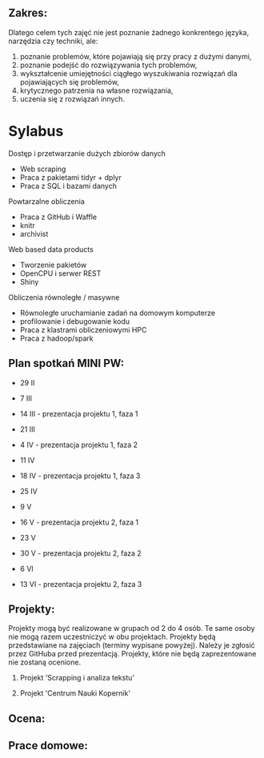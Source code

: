 Zakres:
-------

Dlatego celem tych zajęć nie jest poznanie żadnego konkrentego języka, narzędzia czy techniki, ale:

1. poznanie problemów, które pojawiają się przy pracy z dużymi danymi,
2. poznanie podejść do rozwiązywania tych problemów,
3. wykształcenie umiejętności ciągłego wyszukiwania rozwiązań dla pojawiających się problemów,
4. krytycznego patrzenia na własne rozwiązania,
5. uczenia się z rozwiązań innych.


# Sylabus

Dostęp i przetwarzanie dużych zbiorów danych
* Web scraping 
* Praca z pakietami tidyr + dplyr 
* Praca z SQL i bazami danych

Powtarzalne obliczenia
* Praca z GitHub i Waffle
* knitr
* archivist

Web based data products
* Tworzenie pakietów 
* OpenCPU i serwer REST 
* Shiny 

Obliczenia równoległe / masywne
* Równoległe uruchamianie zadań na domowym komputerze
* profilowanie i debugowanie kodu 
* Praca z klastrami obliczeniowymi HPC 
* Praca z hadoop/spark



Plan spotka&#324; MINI PW:
-------------------------

* 29 II 
* 7 III
* 14 III - prezentacja projektu 1, faza 1
* 21 III 
* 4 IV  - prezentacja projektu 1, faza 2
* 11 IV 
* 18 IV - prezentacja projektu 1, faza 3 

* 25 IV
* 9 V 
* 16 V - prezentacja projektu 2, faza 1 
* 23 V 
* 30 V - prezentacja projektu 2, faza 2
* 6 VI 
* 13 VI - prezentacja projektu 2, faza 3 


Projekty:
---------

Projekty mogą być realizowane w grupach od 2 do 4 osób. Te same osoby nie mogą razem uczestniczyć w obu projektach.
Projekty będą przedstawiane na zajęciach (terminy wypisane powyżej). Należy je zgłosić przez GitHuba przed prezentacją. Projekty, które nie będą zaprezentowane nie zostaną ocenione.

1. Projekt 'Scrapping i analiza tekstu'



2. Projekt 'Centrum Nauki Kopernik'



Ocena:
------

Prace domowe:
-------------

